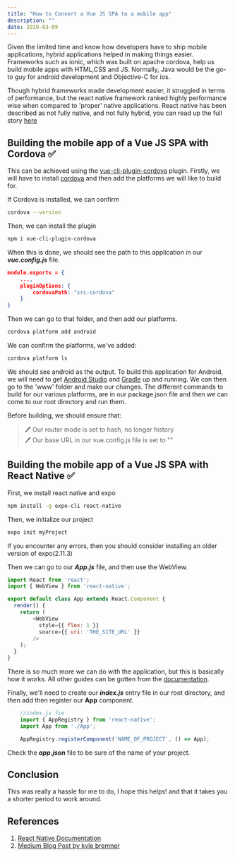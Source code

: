 ```yaml
---
title: "How to Convert a Vue JS SPA to a mobile app"
description: ""
date: 2019-03-09
---
```


Given the limited time and know how developers have to ship mobile applications, hybrid applications helped in making things easier. Frameworks such as ionic, which was built on apache cordova, help us build mobile apps with HTML,CSS and JS. Normally, Java would be the go-to guy for android development and Objective-C for ios.

Though hybrid frameworks made development easier, it struggled in terms of performance, but the react native framework ranked highly performance wise when compared to 'proper' native applications. React native has been described as not fully native, and not fully hybrid, you can read up the full story [here](https://www.quora.com/Is-React-Native-actually-native-or-hybrid) 

## Building the mobile app of a Vue JS SPA with Cordova ✅

This can be achieved using the [vue-cli-plugin-cordova](https://www.npmjs.com/package/vue-cli-plugin-cordova) plugin.
Firstly, we will have to install [cordova](https://cordova.apache.org/docs/en/latest/) and then add the platforms we will like to build for.

If Cordova is installed, we can confirm

```sh
cordova --version
```

Then, we can install the plugin

```sh
npm i vue-cli-plugin-cordova
```

When this is done, we should see the path to this application in our ***vue.config.js*** file.

```json
module.exports = {
    ...,
    pluginOptions: {
        cordovaPath: "src-cordova"
    }
}
```

Then we can go to that folder, and then add our platforms.

```sh
cordova platform add android
```

We can confirm the platforms, we've added:

```sh
cordova platform ls
```

We should see android as the output. To build this application for Android, we will need to get [Android Studio](https://developer.android.com/studio) and [Gradle](https://gradle.org/) up and running. We can then go to the 'www' folder and make our changes. The different commands to build for our various platforms, are in our package.json file and then we can come to our root directory and run them.

Before building, we should ensure that:
> 🖊  Our router mode is set to hash, no longer history <br>
> 🖊  Our base URL in our vue.config.js file is set to ""

## Building the mobile app of a Vue JS SPA with React Native ✅

First, we install react native and expo

```sh
npm install -g expo-cli react-native
```

Then, we initialize our project

```sh
expo init myProject
```

If you encounter any errors, then you should consider installing an older version of expo(2.11.3)

Then we can go to our ***App.js*** file, and then use the WebView.

```js
import React from 'react';
import { WebView } from 'react-native';

export default class App extends React.Component {
  render() {
    return (
        <WebView
          style={{ flex: 1 }}
          source={{ uri: 'THE_SITE_URL' }}
        />
    );
  }
}

```

There is so much more we can do with the application, but this is basically how it works. All other guides can be gotten from the [documentation](https://facebook.github.io/react-native/docs/getting-started).

Finally, we'll need to create our ***index.js*** entry file in our root directory, and then add then register our **App** component.

```js
    //index.js fie
    import { AppRegistry } from 'react-native';
    import App from './App';

    AppRegistry.registerComponent('NAME_OF_PROJECT', () => App);

```

Check the ***app.json*** file to be sure of the name of your project.

## Conclusion

This was really a hassle for me to do, I hope this helps! and that it takes you a shorter period to work around.

## References

1. [React Native Documentation](https://facebook.github.io/react-native/docs/getting-started)
2. [Medium Blog Post by kyle bremner](https://blog.defining.tech/adding-a-back-button-for-react-native-webview-4a6fa9cd0b0)